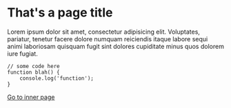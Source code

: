 # That's a page title

Lorem ipsum dolor sit amet, consectetur adipisicing elit. Voluptates, pariatur, tenetur facere dolore numquam reiciendis itaque labore sequi animi laboriosam quisquam fugit sint dolores cupiditate minus quos dolorem iure fugiat.

	// some code here
	function blah() {
		console.log('function');
	}

[<i class='fa fa-check'></i> Go to inner page](inner/A/A.html)